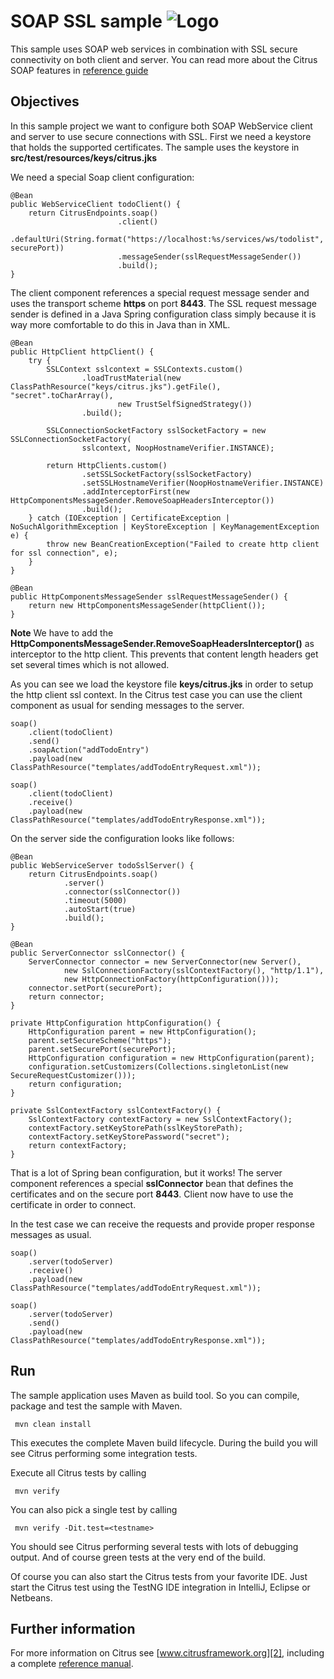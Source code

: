 SOAP SSL sample ![Logo][1]
==============

This sample uses SOAP web services in combination with SSL secure connectivity on both client and server. You can read more about the 
Citrus SOAP features in [reference guide][4]

Objectives
---------

In this sample project we want to configure both SOAP WebService client and server to use secure connections with SSL. First we need a 
keystore that holds the supported certificates. The sample uses the keystore in **src/test/resources/keys/citrus.jks**

We need a special Soap client configuration:

    @Bean
    public WebServiceClient todoClient() {
        return CitrusEndpoints.soap()
                            .client()
                            .defaultUri(String.format("https://localhost:%s/services/ws/todolist", securePort))
                            .messageSender(sslRequestMessageSender())
                            .build();
    }
    
The client component references a special request message sender and uses the transport scheme **https** on port **8443**. The SSL request message sender is defined in a
Java Spring configuration class simply because it is way more comfortable to do this in Java than in XML.
    
    @Bean
    public HttpClient httpClient() {
        try {
            SSLContext sslcontext = SSLContexts.custom()
                    .loadTrustMaterial(new ClassPathResource("keys/citrus.jks").getFile(), "secret".toCharArray(),
                            new TrustSelfSignedStrategy())
                    .build();

            SSLConnectionSocketFactory sslSocketFactory = new SSLConnectionSocketFactory(
                    sslcontext, NoopHostnameVerifier.INSTANCE);

            return HttpClients.custom()
                    .setSSLSocketFactory(sslSocketFactory)
                    .setSSLHostnameVerifier(NoopHostnameVerifier.INSTANCE)
                    .addInterceptorFirst(new HttpComponentsMessageSender.RemoveSoapHeadersInterceptor())
                    .build();
        } catch (IOException | CertificateException | NoSuchAlgorithmException | KeyStoreException | KeyManagementException e) {
            throw new BeanCreationException("Failed to create http client for ssl connection", e);
        }
    }

    @Bean
    public HttpComponentsMessageSender sslRequestMessageSender() {
        return new HttpComponentsMessageSender(httpClient());
    }
        
**Note**
We have to add the **HttpComponentsMessageSender.RemoveSoapHeadersInterceptor()** as interceptor to the http client. This prevents that content length headers get set several times which
is not allowed.

As you can see we load the keystore file **keys/citrus.jks** in order to setup the http client ssl context. In the Citrus test case you can use the client component as usual for 
sending messages to the server.

    soap()
        .client(todoClient)
        .send()
        .soapAction("addTodoEntry")
        .payload(new ClassPathResource("templates/addTodoEntryRequest.xml"));

    soap()
        .client(todoClient)
        .receive()
        .payload(new ClassPathResource("templates/addTodoEntryResponse.xml"));    
        
On the server side the configuration looks like follows:
        
    @Bean
    public WebServiceServer todoSslServer() {
        return CitrusEndpoints.soap()
                .server()
                .connector(sslConnector())
                .timeout(5000)
                .autoStart(true)
                .build();
    }

    @Bean
    public ServerConnector sslConnector() {
        ServerConnector connector = new ServerConnector(new Server(),
                new SslConnectionFactory(sslContextFactory(), "http/1.1"),
                new HttpConnectionFactory(httpConfiguration()));
        connector.setPort(securePort);
        return connector;
    }

    private HttpConfiguration httpConfiguration() {
        HttpConfiguration parent = new HttpConfiguration();
        parent.setSecureScheme("https");
        parent.setSecurePort(securePort);
        HttpConfiguration configuration = new HttpConfiguration(parent);
        configuration.setCustomizers(Collections.singletonList(new SecureRequestCustomizer()));
        return configuration;
    }

    private SslContextFactory sslContextFactory() {
        SslContextFactory contextFactory = new SslContextFactory();
        contextFactory.setKeyStorePath(sslKeyStorePath);
        contextFactory.setKeyStorePassword("secret");
        return contextFactory;
    }        
        
That is a lot of Spring bean configuration, but it works! The server component references a special **sslConnector** bean
that defines the certificates and on the secure port **8443**. Client now have to use the certificate in order to connect.
       
In the test case we can receive the requests and provide proper response messages as usual.

    soap()
        .server(todoServer)
        .receive()
        .payload(new ClassPathResource("templates/addTodoEntryRequest.xml"));

    soap()
        .server(todoServer)
        .send()
        .payload(new ClassPathResource("templates/addTodoEntryResponse.xml"));
       
Run
---------

The sample application uses Maven as build tool. So you can compile, package and test the
sample with Maven.
 
     mvn clean install
    
This executes the complete Maven build lifecycle. During the build you will see Citrus performing some integration tests.

Execute all Citrus tests by calling

     mvn verify

You can also pick a single test by calling

     mvn verify -Dit.test=<testname>

You should see Citrus performing several tests with lots of debugging output. 
And of course green tests at the very end of the build.

Of course you can also start the Citrus tests from your favorite IDE.
Just start the Citrus test using the TestNG IDE integration in IntelliJ, Eclipse or Netbeans.

Further information
---------

For more information on Citrus see [www.citrusframework.org][2], including
a complete [reference manual][3].

 [1]: https://www.citrusframework.org/img/brand-logo.png "Citrus"
 [2]: https://www.citrusframework.org
 [3]: https://www.citrusframework.org/reference/html/
 [4]: https://www.citrusframework.org/reference/html#soap
